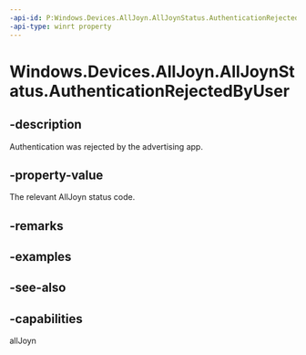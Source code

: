 ----api-id: P:Windows.Devices.AllJoyn.AllJoynStatus.AuthenticationRejectedByUser
-api-type: winrt property
---<!-- Property syntaxpublic int AuthenticationRejectedByUser { get; }--># Windows.Devices.AllJoyn.AllJoynStatus.AuthenticationRejectedByUser## -descriptionAuthentication was rejected by the advertising app.## -property-valueThe relevant AllJoyn status code.## -remarks## -examples## -see-also## -capabilitiesallJoyn